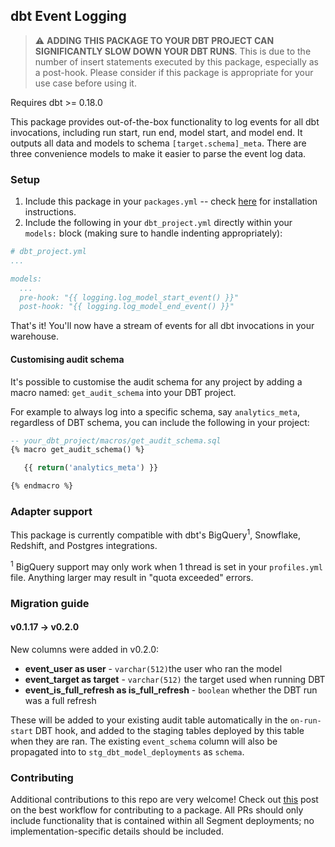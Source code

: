 ## dbt Event Logging

> :warning: **ADDING THIS PACKAGE TO YOUR DBT PROJECT CAN SIGNIFICANTLY SLOW
> DOWN YOUR DBT RUNS**. This is due to the number of insert statements executed by
> this package, especially as a post-hook. Please consider if this package is
> appropriate for your use case before using it.

Requires dbt >= 0.18.0

This package provides out-of-the-box functionality to log events for all dbt
invocations, including run start, run end, model start, and model end. It
outputs all data and models to schema `[target.schema]_meta`. There are three
convenience models to make it easier to parse the event log data.

### Setup

1. Include this package in your `packages.yml` -- check [here](https://hub.getdbt.com/dbt-labs/logging/latest/)
   for installation instructions.
2. Include the following in your `dbt_project.yml` directly within your
   `models:` block (making sure to handle indenting appropriately):

```YAML
# dbt_project.yml
...

models:
  ...
  pre-hook: "{{ logging.log_model_start_event() }}"
  post-hook: "{{ logging.log_model_end_event() }}"
```

That's it! You'll now have a stream of events for all dbt invocations in your
warehouse.

#### Customising audit schema

It's possible to customise the audit schema for any project by adding a macro named: `get_audit_schema` into your DBT project.

For example to always log into a specific schema, say `analytics_meta`, regardless of DBT schema, you can include the following in your project:

```sql
-- your_dbt_project/macros/get_audit_schema.sql
{% macro get_audit_schema() %}

   {{ return('analytics_meta') }}

{% endmacro %}
```

### Adapter support

This package is currently compatible with dbt's BigQuery<sup>1</sup>, Snowflake, Redshift, and
Postgres integrations.

<sup>1</sup> BigQuery support may only work when 1 thread is set in your `profiles.yml` file. Anything larger may result in "quota exceeded" errors.  

### Migration guide

#### v0.1.17 -> v0.2.0

New columns were added in v0.2.0:

-   **event_user as user** - `varchar(512)`the user who ran the model
-   **event_target as target** - `varchar(512)` the target used when running DBT
-   **event_is_full_refresh as is_full_refresh** - `boolean` whether the DBT run was a full refresh

These will be added to your existing audit table automatically in the `on-run-start` DBT hook, and added to the staging tables deployed by this table when they are ran. The existing `event_schema` column will also be propagated into to `stg_dbt_model_deployments` as `schema`.

### Contributing
Additional contributions to this repo are very welcome! Check out [this](https://discourse.getdbt.com/t/contributing-to-an-external-dbt-package/657) post on the best workflow for contributing to a package. All PRs should only include functionality that is contained within all Segment deployments; no implementation-specific details should be included.
